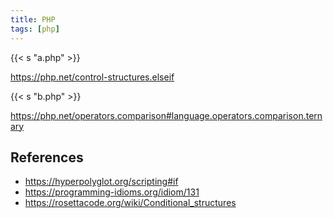 ```yaml
---
title: PHP
tags: [php]
---
```


{{< s "a.php" >}}

<https://php.net/control-structures.elseif>

{{< s "b.php" >}}

<https://php.net/operators.comparison#language.operators.comparison.ternary>

## References

- <https://hyperpolyglot.org/scripting#if>
- <https://programming-idioms.org/idiom/131>
- <https://rosettacode.org/wiki/Conditional_structures>
